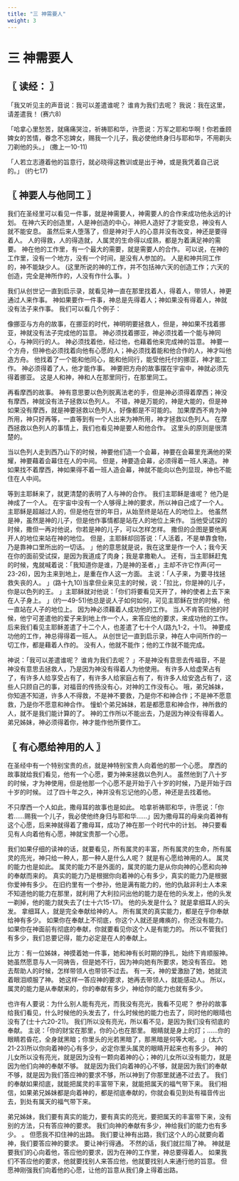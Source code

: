 ```yaml
---
title: "三 神需要人"
weight: 3
---
```


# 三 神需要人


## 〖 读经： 〗

「我又听见主的声音说：我可以差遣谁呢？
谁肯为我们去呢？
我说：我在这里，请差遣我！
(赛六8)

「哈拿心里愁苦，就痛痛哭泣，祈祷耶和华，许愿说：万军之耶和华啊！你若垂顾婢女的苦情，眷念不忘婢女，赐我一个儿子，我必使他终身归与耶和华，不用剃头刀剃他的头。」
(撒上一10-11)

「人若立志遵着他的旨意行，就必晓得这教训或是出于神，或是我凭着自己说的。」
(约七17)

## 〖 神要人与他同工 〗

我们在圣经里可以看见一件事，就是神需要人，神需要人的合作来成功他永远的计划。
在神六天的创造里，人是神创造的中心，神把人造好了才能安息，神没有人就不能安息。
虽然后来人堕落了，但是神对于人的心意并没有改变，神还是要得着人。
人的得救，人的得造就，人属灵的生命得以成熟，都是为着满足神的需要。
神在他的工作里，有一个最大的需要，就是需要人的合作。
可以说，在神的工作里，没有一个地方，没有一个时间，是没有人参加的。
人是和神共同工作的，神不能缺少人。
(这里所说的神的工作，并不包括神六天的创造工作；六天的创造，完全是神所作的，人没有作什么事。
)

我们从创世记一直到启示录，就看见神一直在那里找着人，得着人，带领人，神更通过人来作事。
神如果要作一件事，神总是先得着人；神如果没有得着人，神就没有法子来作事。
我们可以看几个例子：

像挪亚与方舟的故事，在挪亚的时代，神明明要拯救人，但是，神如果不找着挪亚，神就没有法子完成他的旨意。
神必须找着挪亚，神必须找着一个能与神同心，与神同行的人。
神必须找着他，经过他，也藉着他来完成神的旨意。
神要一个方舟，但神也必须找着向他有心愿的人；神必须找着能和他合作的人，神才叫他造方舟。
他找着了一个能和他同心，能和他同行，能受他托付的挪亚，神才能工作。
神必须得着了人，他才能作事。
神要把方舟的故事摆在宇宙中，神就必须先得着挪亚。
这是人和神，神和人在那里同行，在那里同工。

再看摩西的故事。
神有意思要以色列脱离法老的手，但是神必须得着摩西；神没有摩西，神就没有法子拯救以色列人。
不错，神是万能的，神是大能的，但是神如果没有摩西，就是神要拯救以色列人，好像都是不可能的。
加果摩西不肯为神所用，神只好再等，一直等到有一个人出来为神所用，神才拯救以色列人。
在摩西拯救以色列人的事情上，我们也看见神是要人和他合作。
这里头的原则是很清楚的。

当以色列人走到西乃山下的时候，神要他们造一个会幕，神要在会幕里充满他的荣耀，神要藉着会幕住在人的中间。
但是，神要造会幕，必须得着一班人来造。
神如果找不着摩西，神如果得不着一班人造会幕，神就不能向以色列显现，神也不能住在人中间。

等到主耶稣来了，就更清楚的表明了人与神的合作。
我们主耶稣是谁呢？
他乃是神成了一个人。
在宇宙中没有一个人够得上神的要求，所以神自己成了一个人。
主耶稣是超越过人的，但是他在世的年日，从始至终是站在人的地位上。
他虽然是神，虽然是神的儿子，但是他作事情都是站在人的地位上来作。
当他受试探的时候，撒但一再对他说，你若是神的儿子，可以怎样怎样。
撒但的企图是要他离开人的地位来站在神的地位。
但是，主耶稣却回答说：「人活着，不是单靠食物，乃是靠神口里所出的一切话。
」他的意思就是说，我在这里是作一个人；我今天在你的面前受试探，是因为我道成了肉身；我是拿撒勒人。
还有，当主耶稣赶鬼的时候，鬼就喊着说：「我知道你是谁，乃是神的圣者，」主却不许它作声(可一23-26)，因为主来到地上，是重在作人这一方面。
主说：「人子来，为要寻找拯救失丧的人。
」(路十九10)当拿但业来见主的时候，说：「拉比，你是神的儿子，你是以色列的王。
」主耶稣就对他说：「你们将要看见天开了，神的使者上去下来在人子身上。
」(约一49-51)他总是说人子如何如何，可见主耶稣在世的时候，他一直站在人子的地位上。
因为神必须藉着人成功他的工作。
当人不肯答应他的时候，他宁可差遣他的爱子来到地上作一个人，来答应他的要求，来成功他的工作。
后来我们看见主耶稣差遣了十二个人，也差遣了七十个人(路九1-2，十1)。
神要成功他的工作，神总得得着一班人。
从创世记一直到启示录，神在人中间所作的一切工作，都是藉着人作的。
没有人，他就不能作；他的工作就不能完成。

神说：「我可以差遣谁呢？
谁肯为我们去呢？
」不是神没有意思去传福音，不是神没有意思去拯救人，乃是因为神没有得着人为他使用。
有许多人给虚荣占有了，有许多人给享受占有了，有许多人给家庭占有了，有许多人给安逸占有了，这些人只顾自己的事，对福音的传扬没有心，对神的工作没有心。
哦，弟兄姊妹，你知道不知道，许多人不得救，不是神不要救，乃是你不和神合作；不是神不愿意救，乃是你不愿意和神合作。
憧蚧个弟兄姊妹，若是都愿意和神合作，神所救的人，就不是我们能计算的了。
神的工作所以不能出去，乃是因为神没有得着人。
弟兄姊妹，神必须得着你，神才能作他所要作工。

## 〖 有心愿给神用的人 〗

在圣经中有一个特别宝贵的点，就是神特别宝贵人向着他的那一个心愿。
摩西的故事就给我们看见，他有一个心愿，要为神来拯救以色列人。
虽然他到了八十岁的时候，才为神使用，但是他那一个心愿不是开始于八十岁的时候，乃是开始于四十岁的时候。
过了四十年之久，神并没有忘记他的心愿，神还是去找着他。

不只摩西一个人如此，撒母耳的故事也是如此。
哈拿祈祷耶和华，许愿说：「你若……赐我一个儿子，我必使他终身归与耶和华……」因为撒母耳的母亲向着神有这个心愿，后来神就得着了撒母耳，成功了神在那一个时代中的计划。
神只要看见有人向着他有心愿，神就宝贵那一个心愿。

我们如果仔细的读神的话，就要看见，所有属灵的丰富，所有属灵的生命，所有属灵的亮光，神只给一种人，那一种人是什么人呢？
就是有心愿给神用的人。
属灵的能力也是如此。
属灵的能力不是外面的，属灵的能力是从你向神的心愿和向神的奉献而来的。
真实的能力乃是根据你向着神的心有多少，真实的能力乃是根据你爱神有多少。
在旧约里有一个参孙，他是满有能力的，他的仇敌非利士人本来不知道他的能力在那里，就利用了大利拉问出他的能力是在他的头发上，他的头发一剃掉，他的能力就失去了(士十六15-17)。
他的头发是什么？
就是拿细耳人的头发。
拿细耳人，就是完全奉献给神的人。
所有属灵的真实能力，都是在乎你奉献给神有多少。
如果你在奉献上不彻底，你这个人就还是瘫痪的，你还没有能力。
如果你在神面前有彻底的奉献，你就要看见你这个人是有能力的。
所以不管我们有多少，我们总要记得，能力必定是在人的奉献上。

比方：有一位姊妹，神摸着她一件事，她和神有长时期的挣扎，始终下肯顺服神。
她虽然愿意与人一同祷告，但是她不行，因为神向她有所要求，她没有答应。
她去帮助人的时候，怎样带领人也带领不过去。
有一天，神的爱激励了她，她就流着眼泪顺服了神。
她这样一答应神的要求，她再去带领人，就能感动人。
所以，属灵的能力是从奉献来的，你的奉献有多少，神给你的能力也就有多少。

也许有人要说：为什么别人能有亮光，而我没有亮光，我看不见呢？
参孙的故事给我们看见，什么时候他的头发去了，什么时候他的能力也去了，同时他的眼晴也没有了(士十六20-21)。
我们所以没有亮光，所以看不见，是因为我们没有彻底的奉献。
主说：「你的财宝在那里，你的心也在那里。
眼睛就是身上的灯；……你的眼睛若昏花，全身就黑暗；你里头的光若黑暗了，那黑暗是何等大呢。
」(太六21-23)所以你向着神的心有多少，必定你里头属灵的眼睛开起来也有多少。
神的儿女所以没有亮光，就是因为没有一颗向着神的心；神的儿女所以没有能力，就是因为他们向神的奉献不够。
就是因为我们向着神的心不够，就是因为我们的奉献不够，就是因为我们答应神的要求不够，所以神到了你那里就通不过去了。
我们的奉献如果彻底，就能把属灵的丰富带下来，就能把属天的福气带下来。
我们相信，如果弟兄姊妹都是向着神的，都是彻底奉献的，你就会看见到处有福音传出去，到处有属天的福气带下来。

弟兄姊妹，我们要有真实的能力，要有真实的亮光，要把属天的丰富带下来，没有别的方法，只有答应神的要求。
我们向神的奉献有多少，神给我们的能力也有多少。
。
但愿我不扣住神的出路。
我们要让神有出路，我们这个人的心就要向着神，我们要答应神的要求。
要让神行得通。
不然的话，我们就拦阻了神。
神就是要我们的心向着他，答应他的要求，因为在神的工作里，神总要得着人。
如果我们不答应他的要求，他就要找别人来答应他，他就要找别人来通行他的旨意。
但愿神刚强我们向着他的心愿，让他的旨意从我们身上得着出路。
